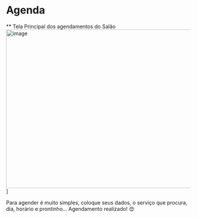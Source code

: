 # Agenda

** Tela Principal dos agendamentos do Salão
<img width="946" height="433" alt="image" src="https://github.com/user-attachments/assets/3c0fddee-4caa-4889-a1fc-d0fe457fc215" />]

Para agender é muito simples, coloque seus dados, o serviço que procura, dia, horário e prontinho... Agendamento realizado! 😍

